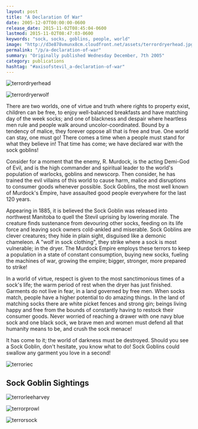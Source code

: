 ```yaml
---
layout: post
title: "A Declaration Of War"
date: 2005-12-07T00:00:00-0600
release_date: 2015-11-02T08:45:04-0600
lastmod: 2015-11-02T08:47:03-0600
keywords: "sock, socks, goblins, people, world"
image: "http://d3e878vmunx8cm.cloudfront.net/assets/terrordryerhead.jpg"
permalink: "/p/a-declaration-of-war"
summary: "Originally published Wednesday December, 7th 2005"
category: publications
hashtag: "#axisofstevil_a-declaration-of-war"
---
```


[id_1]: http://d3e878vmunx8cm.cloudfront.net/assets/terrordryerhead.jpg "terrordryerhead"[id_2]: http://d3e878vmunx8cm.cloudfront.net/assets/terrordryerwolf.jpg "terrordryerwolf"[id_3]: http://d3e878vmunx8cm.cloudfront.net/assets/terroriec.jpg "terroriec"[id_4]: http://d3e878vmunx8cm.cloudfront.net/assets/terrorleeharvey.jpg "terrorleeharvey"[id_5]: http://d3e878vmunx8cm.cloudfront.net/assets/terrorontheprowl.jpg "terrorprowl"[id_6]: http://d3e878vmunx8cm.cloudfront.net/assets/terrorsockposiedtoattack.jpg "terrorsock"
![terrordryerhead][id_1]

![terrordryerwolf][id_2]

There are two worlds, one of virtue and truth where rights to property exist, children can be free, to enjoy well-balanced breakfasts and have matching day of the week socks; and one of blackness and despair where heartless men rule and people walk around uncolor-coordinated. Bound by a tendency of malice, they forever oppose all that is free and true. One world can stay, one must go! There comes a time when a people must stand for what they believe in! That time has come; we have declared war with the sock goblins! 

Consider for a moment that the enemy, R. Murdock, is the acting Demi-God of Evil, and is the high commander and spiritual leader to the world's population of warlocks, goblins and newscorp. Then consider, he has trained the evil villains of this world to cause harm, malice and disruptions to consumer goods whenever possible. Sock Goblins, the most well known of Murdock's Empire, have assaulted good people everywhere for the last 120 years. 

Appearing in 1885, it is believed the Sock Goblin was released into northwest Manitoba to quell the Stevil uprising by lowering morale. The creature finds sustenance from devouring other socks, feeding on its life force and leaving sock owners cold-ankled and miserable. Sock Goblins are clever creatures; they hide in plain sight, disguised like a demonic chameleon. A "wolf in sock clothing", they strike where a sock is most vulnerable; in the dryer. The Murdock Empire employs these terrors to keep a population in a state of constant consumption, buying new socks, fueling the machines of war, growing the empire; bigger, stronger, more prepared to strike! 

In a world of virtue, respect is given to the most sanctimonious times of a sock's life; the warm period of rest when the dryer has just finished. Garments do not live in fear, in a land governed by free men. When socks match, people have a higher potential to do amazing things. In the land of matching socks there are white picket fences and strong gin; beings living happy and free from the bounds of constantly having to restock their consumer goods. Never worried of reaching a drawer with one navy blue sock and one black sock, we brave men and women must defend all that humanity means to be, and crush the sock menace! 

It has come to it; the world of darkness must be destroyed. Should you see a Sock Goblin, don't hesitate, you know what to do! Sock Goblins could swallow any garment you love in a second!

![terroriec][id_3]

## Sock Goblin Sightings ##

![terrorleeharvey][id_4]

![terrorprowl][id_5]

![terrorsock][id_6]
